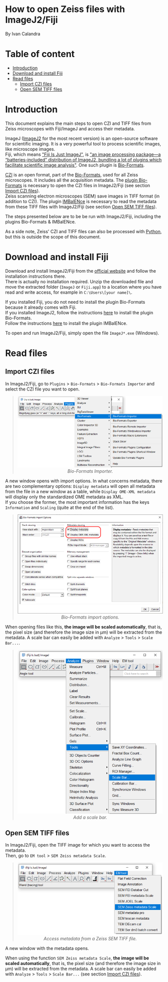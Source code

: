 
<!-- TOC ignore:true -->
# How to open Zeiss files with ImageJ2/Fiji

By Ivan Calandra

<!-- TOC ignore:true -->
# Table of content

<!-- TOC -->

- [Introduction](#introduction)
- [Download and install Fiji](#download-and-install-fiji)
- [Read files](#read-files)
    - [Import CZI files](#import-czi-files)
    - [Open SEM TIFF files](#open-sem-tiff-files)

<!-- /TOC -->



# Introduction

This document explains the main steps to open CZI and TIFF files from Zeiss microscopes with Fiji/ImageJ and access their metadata. 

ImageJ ([ImageJ2](https://imagej.net/software/imagej2/) for the most recent version) is an open-source software for scientific imaging. It is a very powerful tool to process scientific images, like microscope images.  
Fiji, which means ["Fiji Is Just ImageJ"](https://github.com/fiji/fiji), is ["an image processing package—a “batteries-included” distribution of ImageJ2, bundling a lot of plugins which facilitate scientific image analysis"](https://imagej.net/software/fiji/). One such plugin is [Bio-Formats](https://imagej.net/formats/bio-formats). 

[CZI](https://www.zeiss.com/microscopy/en/products/software/zeiss-zen/czi-image-file-format.html) is an open format, part of the [Bio-Formats](https://bio-formats.readthedocs.io/en/stable/formats/zeiss-czi.html), used for all Zeiss microscopes. It includes all the acquisition metadata. The [plugin Bio-Formats](https://imagej.net/formats/bio-formats) is necessary to open the CZI files in ImageJ2/Fiji (see section [Import CZI files](#import-czi-files)).  
Zeiss scanning electron microscopes (SEM) save images in TIFF format (in addition to CZI). The plugin [IMBalENce](https://imagej.net/plugins/imbalence) is necessary to read the metadata from these TIFF files with ImageJ2/Fiji (see section [Open SEM TIFF files](#open-sem-tiff-files)).  

The steps presented below are to be be run with ImageJ2/Fiji, including the plugins Bio-Formats & IMBalENce.

As a side note, Zeiss' CZI and TIFF files can also be processed with [Python](https://pypi.org/project/pylibCZIrw/), but this is outside the scope of this document. 


# Download and install Fiji
Download and install ImageJ2/Fiji from the [official website](https://imagej.net/downloads) and follow the installation instructions there.  
There is actually no installation required. Unzip the downloaded file and move the extracted folder (`ImageJ` or `Fiji.app`) to a location where you have read and write access, for example in `C:\Users\[your name]\`.  

If you installed Fiji, you do not need to install the plugin Bio-Formats because it already comes with Fiji.  
If you installed ImageJ2, follow the instructions [here](https://bio-formats.readthedocs.io/en/stable/users/imagej/installing.html) to install the plugin Bio-Formats.  
Follow the instructions [here](https://imagej.net/plugins/imbalence#installation) to install the plugin IMBalENce.

To open and run ImageJ2/Fiji, simply open the file `ImageJ*.exe` (Windows).


# Read files
## Import CZI files
In ImageJ2/Fiji, go to `Plugins` > `Bio-Formats` > `Bio-Formats Importer` and select the CZI file you want to open. 

><p align="center" width="100%">
>    <img src="../Screenshots/Fiji_bio-formats_import.png"><br>
>    <i>Bio-Formats Importer.</i>
></p>

A new window opens with import options. In what concerns metadata, there are two complementary options: `Display metadata` will open all metadata from the file in a new window as a table, while `Display OME-XML metadata` will display only the standardized OME metadata as XML.  
If you choose the former, the most important information has the keys `Information` and `Scaling` (quite at the end of the list).

><p align="center" width="100%">
>    <img src="../Screenshots/Fiji_bio-formats_import-options.png"><br>
>    <i>Bio-Formats import options.</i>
></p>

When opening files like this, **the image will be scaled automatically**, that is, the pixel size (and therefore the image size in µm) will be extracted from the metadata. A scale bar can easily be added with `Analyze` > `Tools` > `Scale Bar...`.

><p align="center" width="100%">
>    <img src="../Screenshots/Fiji_scale-bar.png"><br>
>    <i>Add a scale bar.</i>
></p>

## Open SEM TIFF files
In ImageJ2/Fiji, open the TIFF image for which you want to access the metadata.  
Then, go to `EM tool` > `SEM Zeiss metadata Scale`. 

><p align="center" width="100%">
>    <img src="../Screenshots/Fiji_EM-tool.png"><br>
>    <i>Access metadata from a Zeiss SEM TIFF file.</i>
></p>

A new window with the metadata opens.

When using the function `SEM Zeiss metadata Scale`, **the image will be scaled automatically**, that is, the pixel size (and therefore the image size in µm) will be extracted from the metadata. A scale bar can easily be added with `Analyze` > `Tools` > `Scale Bar...` (see section [Import CZI files](#import-czi-files)).